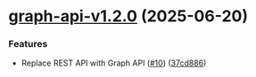 # [graph-api-v1.2.0](https://github.com/avacollins/simple-tarot/compare/graph-api-v1.1.0...graph-api-v1.2.0) (2025-06-20)


### Features

* Replace REST API with Graph API ([#10](https://github.com/avacollins/simple-tarot/issues/10)) ([37cd886](https://github.com/avacollins/simple-tarot/commit/37cd88687799fc4944c97a28775547af19f00130))

